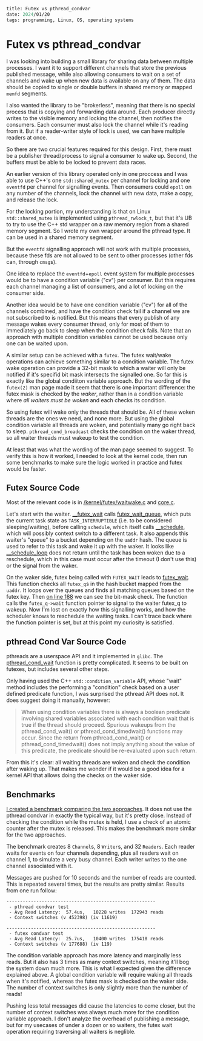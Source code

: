 ```meta
title: Futex vs pthread_condvar
date: 2024/01/20
tags: programming, Linux, OS, operating systems
```

# Futex vs pthread_condvar

I was looking into building a small library for sharing data between multiple processes. I want it to support different channels that store the previous published message, while also allowing consumers to wait on a set of channels and wake up when new data is available on any of them. The data should be copied to single or double buffers in shared memory or mapped `memfd` segments.

I also wanted the library to be "brokerless", meaning that there is no special process that is copying and forwarding data around. Each producer directly writes to the visible memory and locking the channel, then notifies the consumers. Each consumer must also lock the channel while it's reading from it. But if a reader-writer style of lock is used, we can have multiple readers at once.

So there are two crucial features required for this design. First, there must be a publisher thread/process to signal a consumer to wake up. Second, the buffers must be able to be locked to prevent data races.

An earlier version of this library operated only in one proccess and I was able to use C++'s one `std::shared_mutex` per channel for locking and one `eventfd` per channel for signalling events. Then consumers could `epoll` on any number of the channels, lock the channel with new data, make a copy, and release the lock.

For the locking portion, my understanding is that on Linux `std::shared_mutex` is implemented using `pthread_rwlock_t`, but that it's UB to try to use the C++ std wrapper on a raw memory region from a shared memory segment. So I wrote my own wrapper around the pthread type. It can be used in a shared memory segment.

But the `eventfd` signalling approach will not work with multiple processes, because these fds are not allowed to be sent to other processes (other fds can, through `cmsg`s).

One idea to replace the `eventfd`+`epoll` event system for multiple processes would be to have a condition variable ("cv") per consumer. But this requires each channel managing a list of consumers, and a lot of locking on the consumer side.

Another idea would be to have one condition variable ("cv") for all of the channels combined, and have the condition check fail if a channel we are not subscribed to is notified. But this means that every publish of any message wakes every consumer thread, only for most of them to immediately go back to sleep when the condition check fails. Note that an approach with multiple condition variables cannot be used because only one can be waited upon.

A similar setup can be achieved with a `futex`. The futex wait/wake operations can achieve something similar to a condition variable. The futex wake operation can provide a 32-bit mask to which a waiter will only be notified if it's specifid bit mask intersects the signalled one.
So far this is exactly like the global condiiton variable approach. But the wording of the `futex(2)` man page made it seem that there is one important difference: the futex mask is checked by the *waker*, rather than in a condition variable where *all waiters must be woken* and each checks its condition.

So using futex will wake only the threads that should be. All of these woken threads are the ones we need, and none more. But using the global condition variable all threads are woken, and potentially many go right back to sleep. `pthread_cond_broadcast` checks the condition on the waker thread, so all waiter threads must wakeup to test the condition.

At least that was what the wording of the man page seemed to suggest. To verify this is how it worked, I needed to look at the kernel code, then run some benchmarks to make sure the logic worked in practice and futex would be faster.

## Futex Source Code

Most of the relevant code is in [/kernel/futex/waitwake.c](https://elixir.bootlin.com/linux/v6.7-rc8/source/kernel/futex/waitwake.c) and [core.c](https://elixir.bootlin.com/linux/v6.7-rc8/source/kernel/futex/core.c).

Let's start with the waiter. [__futex_wait](https://elixir.bootlin.com/linux/v6.7-rc8/source/kernel/futex/waitwake.c#L646) calls [futex_wait_queue](https://elixir.bootlin.com/linux/v6.7-rc8/source/kernel/futex/waitwake.c#L342), which puts the current task state as `TASK_INTERRUPTIBLE` (i.e. to be considered sleeping/waiting), before calling `schedule`, which itself calls [__schedule](https://elixir.bootlin.com/linux/v6.7-rc8/source/kernel/sched/core.c#L6568), which will possibly context switch to a different task. It also appends this waiter's "queue" to a bucket depending on the `uaddr` hash. The queue is used to refer to this task and wake it up with the waker. It looks like [__schedule_loop](https://elixir.bootlin.com/linux/v6.7-rc8/source/kernel/sched/core.c#L6759) does not return until the task has been woken due to a reschedule, which in this case must occur after the timeout (I don't use this) or the signal from the waker.

On the waker side, futex being called with `FUTEX_WAIT` leads to [futex_wait](https://elixir.bootlin.com/linux/v6.7-rc8/source/kernel/futex/waitwake.c#L154). This function checks all `futex_q`s in the hash bucket mapped from the `uaddr`. It loops over the queues and finds all matching queues based on the futex key. Then [on line 188](https://elixir.bootlin.com/linux/v6.7-rc8/source/kernel/futex/waitwake.c#L188) we can see the bit-mask check. The function calls the `futex_q->wait` function pointer to signal to the waiter futex_q to wakeup. Now I'm lost on exactly how this signalling works, and how the scheduler knows to reschedule the waiting tasks. I can't trace back where the function pointer is set, but at this point my curiosity is satisfied.

## pthread Cond Var Source Code

pthreads are a userspace API and it implemented in `glibc`. The [pthread_cond_wait](https://github.com/bminor/glibc/blob/b86cb494f9a27a106c96c025c6d834334d85b80a/nptl/pthread_cond_wait.c#L192) function is pretty complicated. It seems to be built on futexes, but includes several other steps.

Only having used the C++ `std::condition_variable` API, whose "wait" method includes the performing a "condition" check based on a user defined predicate function, I was surprised the pthread API does not. It does suggest doing it manually, however:
> When using condition variables there is always a boolean predicate involving shared variables associated with each condition wait that is true if the thread should proceed. Spurious wakeups from the pthread_cond_wait() or pthread_cond_timedwait() functions may occur. Since the return from pthread_cond_wait() or pthread_cond_timedwait() does not imply anything about the value of this predicate, the predicate should be re-evaluated upon such return.

From this it's clear: all waiting threads are woken and check the condition after waking up. That makes me wonder if it would be a good idea for a kernel API that allows doing the checks on the waker side.

## Benchmarks

[I created a benchmark comparing the two approaches](https://github.com/steplee/steplee.github.io/blob/master/res/futex/benchmark.cc). It does not use the pthread condvar in exactly the typical way, but it's pretty close. Instead of checking the condition while the mutex is held, I use a check of an atomic counter after the mutex is released. This makes the benchmark more similar for the two approaches.

The benchmark creates 8 `Channel`s, 8 `Writer`s, and 32 `Readers`. Each reader waits for events on four channels depending, plus all readers wait on channel 1, to simulate a very busy channel. Each writer writes to the one channel associated with it.

Messages are pushed for 10 seconds and the number of reads are counted. This is repeated several times, but the results are pretty similar. Results from one run follow:

```
-------------------------------------------------------
 - pthread condvar test
 - Avg Read Latency:  57.4us,   10228 writes  172943 reads
 - Context switches (v 452398) (iv 11619)

-------------------------------------------------------
 - futex condvar test
 - Avg Read Latency:  25.7us,   10400 writes  175418 reads
 - Context switches (v 177688) (iv 119)
```

The condition variable approach has more latency and marginally less reads. But it also has 3 times as many context switches, meaning it'll bog the system down much more. This is what I expected given the difference explained above. A global condition variable will require waking all threads when it's notified, whereas the futex mask is checked on the waker side. The number of context switches is only slightly more than the number of reads!

Pushing less total messages did cause the latencies to come closer, but the number of context switches was always much more for the condition variable approach. I don't analyze the overhead of publishing a message, but for my usecases of under a dozen or so waiters, the futex wait operation requiring traversing all waiters is neglible.
